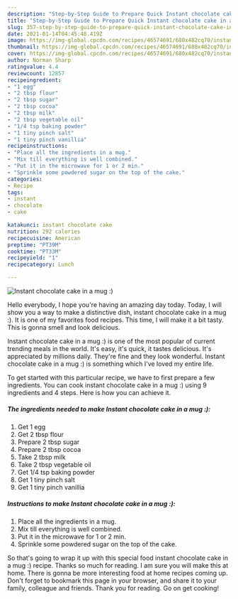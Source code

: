 ```yaml
---
description: "Step-by-Step Guide to Prepare Quick Instant chocolate cake in a mug :)"
title: "Step-by-Step Guide to Prepare Quick Instant chocolate cake in a mug :)"
slug: 357-step-by-step-guide-to-prepare-quick-instant-chocolate-cake-in-a-mug
date: 2021-01-14T04:45:48.419Z
image: https://img-global.cpcdn.com/recipes/46574691/680x482cq70/instant-chocolate-cake-in-a-mug-recipe-main-photo.jpg
thumbnail: https://img-global.cpcdn.com/recipes/46574691/680x482cq70/instant-chocolate-cake-in-a-mug-recipe-main-photo.jpg
cover: https://img-global.cpcdn.com/recipes/46574691/680x482cq70/instant-chocolate-cake-in-a-mug-recipe-main-photo.jpg
author: Norman Sharp
ratingvalue: 4.4
reviewcount: 12857
recipeingredient:
- "1 egg"
- "2 tbsp flour"
- "2 tbsp sugar"
- "2 tbsp cocoa"
- "2 tbsp milk"
- "2 tbsp vegetable oil"
- "1/4 tsp baking powder"
- "1 tiny pinch salt"
- "1 tiny pinch vanillia"
recipeinstructions:
- "Place all the ingredients in a mug."
- "Mix till everything is well combined."
- "Put it in the microwave for 1 or 2 min."
- "Sprinkle some powdered sugar on the top of the cake."
categories:
- Recipe
tags:
- instant
- chocolate
- cake

katakunci: instant chocolate cake 
nutrition: 292 calories
recipecuisine: American
preptime: "PT39M"
cooktime: "PT33M"
recipeyield: "1"
recipecategory: Lunch

---
```



![Instant chocolate cake in a mug :)](https://img-global.cpcdn.com/recipes/46574691/680x482cq70/instant-chocolate-cake-in-a-mug-recipe-main-photo.jpg)

Hello everybody, I hope you're having an amazing day today. Today, I will show you a way to make a distinctive dish, instant chocolate cake in a mug :). It is one of my favorites food recipes. This time, I will make it a bit tasty. This is gonna smell and look delicious.

Instant chocolate cake in a mug :) is one of the most popular of current trending meals in the world. It's easy, it's quick, it tastes delicious. It's appreciated by millions daily. They're fine and they look wonderful. Instant chocolate cake in a mug :) is something which I've loved my entire life.




To get started with this particular recipe, we have to first prepare a few ingredients. You can cook instant chocolate cake in a mug :) using 9 ingredients and 4 steps. Here is how you can achieve it.

<!--inarticleads1-->

##### The ingredients needed to make Instant chocolate cake in a mug :):

1. Get 1 egg
1. Get 2 tbsp flour
1. Prepare 2 tbsp sugar
1. Prepare 2 tbsp cocoa
1. Take 2 tbsp milk
1. Take 2 tbsp vegetable oil
1. Get 1/4 tsp baking powder
1. Get 1 tiny pinch salt
1. Get 1 tiny pinch vanillia




<!--inarticleads2-->

##### Instructions to make Instant chocolate cake in a mug :):

1. Place all the ingredients in a mug.
1. Mix till everything is well combined.
1. Put it in the microwave for 1 or 2 min.
1. Sprinkle some powdered sugar on the top of the cake.




So that's going to wrap it up with this special food instant chocolate cake in a mug :) recipe. Thanks so much for reading. I am sure you will make this at home. There is gonna be more interesting food at home recipes coming up. Don't forget to bookmark this page in your browser, and share it to your family, colleague and friends. Thank you for reading. Go on get cooking!
